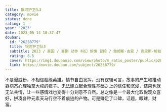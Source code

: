 ```yaml
---
title: 银河护卫队3
category: movie
status: done
rating: 1
year: "2023"
date: 2023-05-14 10:37:47
douban:
  id: "26258779"
  title: 银河护卫队3
  subtitle: 2023 / 美国 / 喜剧 动作 科幻 惊悚 冒险 / 詹姆斯·古恩 / 克里斯·帕拉特 佐伊·索尔达娜
  rating: 8.5
  cover: https://img1.doubanio.com/view/photo/m_ratio_poster/public/p2889358680.jpg
  link: https://movie.douban.com/subject/26258779/
---
```


不是漫威粉，不相信超级英雄。情节自由发挥，没有逻辑可言，故事的产生和推动靠病态心理独掌大权的疯子。无法建立起合理性基础之上的信任和沉浸，结果也就无法共情，让一些感情戏也变得十分刻意不自然。总之像是一个最大化取悦观众喜好，拼凑各种元素天马行空不着痕迹的产物。可是赚足了口碑，话题，眼球，财富。
